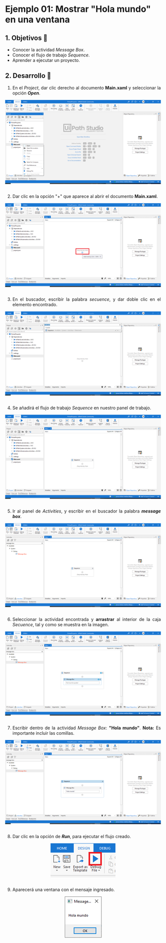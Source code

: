 # Ejemplo 01: Mostrar "Hola mundo" en una ventana

<div style="text-align: justify;">

## 1. Objetivos :dart:

- Conocer la actividad *Message Box*.
- Conocer el flujo de trabajo *Sequence*.
- Aprender a ejecutar un proyecto.

## 2. Desarrollo :hammer:

1. En el *Project*, dar clic derecho al documento **Main.xaml** y seleccionar la opción ***Open***.

<div align="center">

<img src="assets/image01.png" align="center">

</div>

<br>

2. Dar clic en la opción "+" que aparece al abrir el documento **Main.xaml**.


<div align="center">

<img src="assets/image02.png" align="center">

</div>

<br>

3. En el buscador, escribir la palabra *secuence*, y dar doble clic en el elemento encontrado.

<div align="center">

<img src="assets/image03.png" align="center">

</div>

<br>

4. Se añadirá el flujo de trabajo *Sequence* en nuestro panel de trabajo.

<div align="center">

<img src="assets/image04.png" align="center">

</div>

<br>

5. Ir al panel de *Activities*, y escribir en el buscador la palabra ***message box***.

<div align="center">

<img src="assets/image05.png" align="center">

</div>

<br>

6. Seleccionar la actividad encontrada y **arrastrar** al interior de la caja *Secuence*, tal y como se muestra en la imagen.

<div align="center">

<img src="assets/image06.png" align="center">

</div>

<br>

7. Escribir dentro de la actividad *Message Box*: **"Hola mundo"**. **Nota:** Es importante incluir las comillas.

<div align="center">

<img src="assets/image07.png" align="center">

</div>

<br>

8. Dar clic en la opción de ***Run***, para ejecutar el flujo creado.

<div align="center">

<img src="assets/image08.png" align="center">

</div>

<br>

9. Aparecerá una ventana con el mensaje ingresado.

<div align="center">

<img src="assets/image09.png" align="center">

</div>

<br>

</div>
